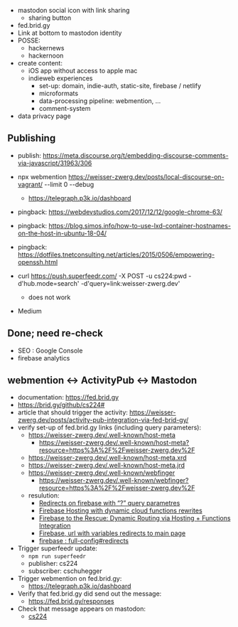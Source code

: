 
* mastodon social icon with link sharing
    * sharing button
* fed.brid.gy
* Link at bottom to mastodon identity
* POSSE:
    * hackernews
    * hackernoon
* create content:
    * iOS app without access to apple mac
    * indieweb experiences
        * set-up: domain, indie-auth, static-site, firebase / netlify
        * microformats
        * data-processing pipeline: webmention, ...
        * comment-system
* data privacy page

## Publishing

* publish: https://meta.discourse.org/t/embedding-discourse-comments-via-javascript/31963/306


* npx webmention https://weisser-zwerg.dev/posts/local-discourse-on-vagrant/ --limit 0 --debug
    * https://telegraph.p3k.io/dashboard
* pingback: https://webdevstudios.com/2017/12/12/google-chrome-63/
* pingback: https://blog.simos.info/how-to-use-lxd-container-hostnames-on-the-host-in-ubuntu-18-04/
* pingback: https://dotfiles.tnetconsulting.net/articles/2015/0506/empowering-openssh.html


* curl https://push.superfeedr.com/ -X POST -u cs224:pwd -d'hub.mode=search' -d'query=link:weisser-zwerg.dev'
    * does not work


* Medium

## Done; need re-check 

* SEO : Google Console
* firebase analytics


## webmention <-> ActivityPub <-> Mastodon

* documentation: https://fed.brid.gy
* https://brid.gy/github/cs224#
* article that should trigger the activity: https://weisser-zwerg.dev/posts/activity-pub-integration-via-fed-brid-gy/
* verify set-up of fed.brid.gy links (including query parameters):
    * https://weisser-zwerg.dev/.well-known/host-meta
        * https://weisser-zwerg.dev/.well-known/host-meta?resource=https%3A%2F%2Fweisser-zwerg.dev%2F
    * https://weisser-zwerg.dev/.well-known/host-meta.xrd
    * https://weisser-zwerg.dev/.well-known/host-meta.jrd
    * https://weisser-zwerg.dev/.well-known/webfinger
        * https://weisser-zwerg.dev/.well-known/webfinger?resource=https%3A%2F%2Fweisser-zwerg.dev%2F
    * resulution:
        * [Redirects on firebase with “?” query parametres](https://stackoverflow.com/questions/34981581/redirects-on-firebase-with-query-parametres)
        * [Firebase Hosting with dynamic cloud functions rewrites](https://stackoverflow.com/questions/44959652/firebase-hosting-with-dynamic-cloud-functions-rewrites/45224176#45224176)
        * [Firebase to the Rescue: Dynamic Routing via Hosting + Functions Integration](https://hackernoon.com/firebase-to-the-rescue-dynamic-routing-via-hosting-functions-integration-aef888ddf311)
        * [Firebase, url with variables redirects to main page](https://stackoverflow.com/questions/52712881/firebase-url-with-variables-redirects-to-main-page)
        * [firebase : full-config#redirects](https://firebase.google.com/docs/hosting/full-config#redirects)
* Trigger superfeedr update:
    * `npm run superfeedr`
    * publisher: cs224
    * subscriber: cschuhegger
* Trigger webmention on fed.brid.gy:
    * https://telegraph.p3k.io/dashboard
* Verify that fed.brid.gy did send out the message:
    * https://fed.brid.gy/responses
* Check that message appears on mastodon:
    * [cs224](https://mastodon.social/@cs224/102805835248700188)

